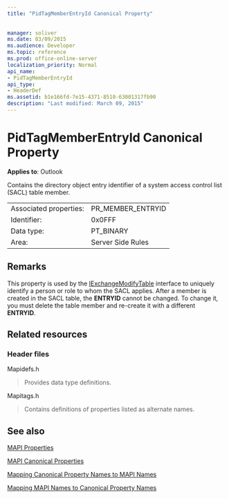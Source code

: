 ```yaml
---
title: "PidTagMemberEntryId Canonical Property"
 
 
manager: soliver
ms.date: 03/09/2015
ms.audience: Developer
ms.topic: reference
ms.prod: office-online-server
localization_priority: Normal
api_name:
- PidTagMemberEntryId
api_type:
- HeaderDef
ms.assetid: b1e166fd-7e15-4371-8510-63001317fb90
description: "Last modified: March 09, 2015"
---
```


# PidTagMemberEntryId Canonical Property

  
  
**Applies to**: Outlook 
  
Contains the directory object entry identifier of a system access control list (SACL) table member.
  
|||
|:-----|:-----|
|Associated properties:  <br/> |PR_MEMBER_ENTRYID  <br/> |
|Identifier:  <br/> |0x0FFF  <br/> |
|Data type:  <br/> |PT_BINARY  <br/> |
|Area:  <br/> |Server Side Rules  <br/> |
   
## Remarks

This property is used by the [IExchangeModifyTable](iexchangemodifytableiunknown.md) interface to uniquely identify a person or role to whom the SACL applies. After a member is created in the SACL table, the **ENTRYID** cannot be changed. To change it, you must delete the table member and re-create it with a different **ENTRYID**.
  
## Related resources

### Header files

Mapidefs.h
  
> Provides data type definitions.
    
Mapitags.h
  
> Contains definitions of properties listed as alternate names.
    
## See also



[MAPI Properties](mapi-properties.md)
  
[MAPI Canonical Properties](mapi-canonical-properties.md)
  
[Mapping Canonical Property Names to MAPI Names](mapping-canonical-property-names-to-mapi-names.md)
  
[Mapping MAPI Names to Canonical Property Names](mapping-mapi-names-to-canonical-property-names.md)

